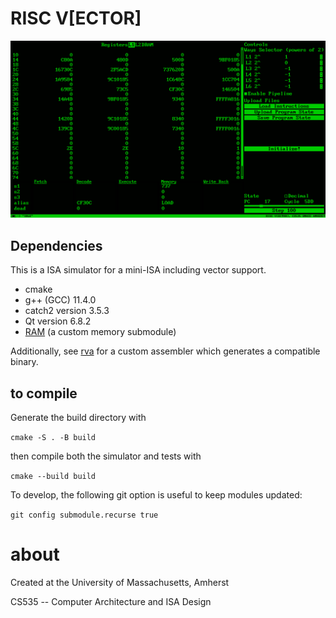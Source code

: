 # RISC V[ECTOR]

![RISC V[ECTOR] UI computing a matrix multiply](./assets/risc_vector.png)

## Dependencies

This is a ISA simulator for a mini-ISA including vector support.

- cmake
- g++ (GCC) 11.4.0
- catch2 version 3.5.3
- Qt version 6.8.2
- [RAM](https://github.com/bdunahu/ram) (a custom memory submodule)

Additionally, see [rva](https://github.com/bdunahu/rva) for a custom assembler which generates a compatible binary.

## to compile
Generate the build directory with

`cmake -S . -B build`

then compile both the simulator and tests with

`cmake --build build`

To develop, the following git option is useful to keep modules updated:

`git config submodule.recurse true`

# about

Created at the University of Massachusetts, Amherst

CS535 -- Computer Architecture and ISA Design

